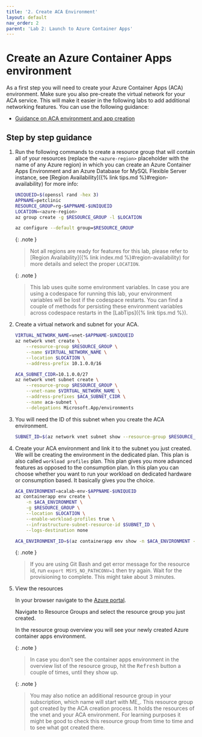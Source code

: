 ```yaml
---
title: '2. Create ACA Environment'
layout: default
nav_order: 2
parent: 'Lab 2: Launch to Azure Container Apps'
---
```


# Create an Azure Container Apps environment

As a first step you will need to create your Azure Container Apps (ACA) environment. Make sure you also pre-create the virtual network for your ACA service. This will make it easier in the following labs to add additional networking features. You can use the following guidance:

- [Guidance on ACA environment and app creation](https://learn.microsoft.com/azure/container-apps/tutorial-deploy-first-app-cli?tabs=bash)

## Step by step guidance

1. Run the following commands to create a resource group that will contain all of your resources (replace the `<azure-region>` placeholder with the name of any Azure region) in which you can create an Azure Container Apps Environment and an Azure Database for MySQL Flexible Server instance, see [Region Availability]({% link tips.md %}#region-availability) for more info:

   ```bash
   UNIQUEID=$(openssl rand -hex 3)
   APPNAME=petclinic
   RESOURCE_GROUP=rg-$APPNAME-$UNIQUEID
   LOCATION=<azure-region>
   az group create -g $RESOURCE_GROUP -l $LOCATION

   az configure --default group=$RESOURCE_GROUP
   ```

   {: .note }
   > Not all regions are ready for features for this lab, please refer to [Region Availability]({% link index.md %}#region-availability) for more details and select the proper `LOCATION`.

   {: .note }
   > This lab uses quite some environment variables. In case you are using a codespace for running this lab, your environment variables will be lost if the codespace restarts. You can find a couple of methods for persisting these environment variables across codespace restarts in the [LabTips]({% link tips.md %}).

1. Create a virtual network and subnet for your ACA.

   ```bash
   VIRTUAL_NETWORK_NAME=vnet-$APPNAME-$UNIQUEID
   az network vnet create \
       --resource-group $RESOURCE_GROUP \
       --name $VIRTUAL_NETWORK_NAME \
       --location $LOCATION \
       --address-prefix 10.1.0.0/16
   
   ACA_SUBNET_CIDR=10.1.0.0/27
   az network vnet subnet create \
       --resource-group $RESOURCE_GROUP \
       --vnet-name $VIRTUAL_NETWORK_NAME \
       --address-prefixes $ACA_SUBNET_CIDR \
       --name aca-subnet \
       --delegations Microsoft.App/environments
   ```

1. You will need the ID of this subnet when you create the ACA environment.

   ```bash
   SUBNET_ID=$(az network vnet subnet show --resource-group $RESOURCE_GROUP --vnet-name $VIRTUAL_NETWORK_NAME --name aca-subnet --query id -o tsv)
   ```

1. Create your ACA environment and link it to the subnet you just created. We will be creating the environment in the dedicated plan. This plan is also called `workload profiles` plan. This plan gives you more advanced features as opposed to the consumption plan. In this plan you can choose whether you want to run your workload on dedicated hardware or consumption based. It basically gives you the choice. 

   ```bash
   ACA_ENVIRONMENT=acalab-env-$APPNAME-$UNIQUEID
   az containerapp env create \
       -n $ACA_ENVIRONMENT \
       -g $RESOURCE_GROUP \
       --location $LOCATION \
       --enable-workload-profiles true \
       --infrastructure-subnet-resource-id $SUBNET_ID \
       --logs-destination none

   ACA_ENVIRONMENT_ID=$(az containerapp env show -n $ACA_ENVIRONMENT -g $RESOURCE_GROUP --query id -o tsv)
   ```

   {: .note }
   > If you are using Git Bash and get error message for the resource id, run `export MSYS_NO_PATHCONV=1` then try again.
   > Wait for the provisioning to complete. This might take about 3 minutes.

1. View the resources

   In your browser navigate to the [Azure portal](http://portal.azure.com).

   Navigate to Resource Groups and select the resource group you just created.

   In the resource group overview you will see your newly created Azure container apps environment.

   {: .note }
   > In case you don't see the container apps environment in the overview list of the resource group, hit the <kbd>Refresh</kbd> button a couple of times, until they show up.

   {: .note }
   > You may also notice an additional resource group in your subscription, which name will start with ME_. This resource group got created by the ACA creation process. It holds the resources of the vnet and your ACA environment. For learning purposes it might be good to check this resource group from time to time and to see what got created there.
